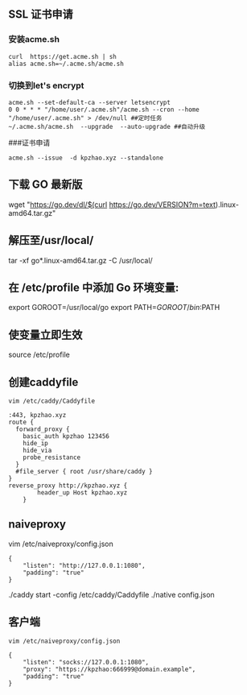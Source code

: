 ## SSL 证书申请
### 安装acme.sh
```
curl  https://get.acme.sh | sh
alias acme.sh=~/.acme.sh/acme.sh
```
### 切换到let's encrypt
```
acme.sh --set-default-ca --server letsencrypt
0 0 * * * "/home/user/.acme.sh"/acme.sh --cron --home "/home/user/.acme.sh" > /dev/null ##定时任务
~/.acme.sh/acme.sh  --upgrade  --auto-upgrade ##自动升级
```
###证书申请
```
acme.sh --issue  -d kpzhao.xyz --standalone
```
## 下载 GO 最新版
wget "https://go.dev/dl/$(curl https://go.dev/VERSION?m=text).linux-amd64.tar.gz"

## 解压至/usr/local/
tar -xf go*.linux-amd64.tar.gz -C /usr/local/

## 在 /etc/profile 中添加 Go 环境变量:
export GOROOT=/usr/local/go
export PATH=$GOROOT/bin:$PATH

## 使变量立即生效
source /etc/profile
## 创建caddyfile
```
vim /etc/caddy/Caddyfile
```
```
:443, kpzhao.xyz
route {
  forward_proxy {
    basic_auth kpzhao 123456
    hide_ip
    hide_via
    probe_resistance
  }
  #file_server { root /usr/share/caddy }
}
reverse_proxy http://kpzhao.xyz {
        header_up Host kpzhao.xyz
    }
```
## naiveproxy
vim /etc/naiveproxy/config.json
```
{
    "listen": "http://127.0.0.1:1080",
    "padding": "true"
}
```
./caddy start -config /etc/caddy/Caddyfile
./native config.json
## 客户端
```
vim /etc/naiveproxy/config.json
```
```
{
    "listen": "socks://127.0.0.1:1080",
    "proxy": "https://kpzhao:666999@domain.example",
    "padding": "true"
}
```
